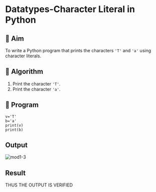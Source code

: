 # Datatypes-Character Literal in Python

## 🎯 Aim
To write a Python program that prints the characters `'T'` and `'a'` using character literals.

## 🧠 Algorithm
1. Print the character `'T'`.
2. Print the character `'a'`.

## 🧾 Program
```
v='T'
b='a'
print(v)
print(b)
```
## Output
![mod1-3](https://github.com/user-attachments/assets/d6e99db4-7def-454f-8916-d6ccecd4ef2f)

## Result
THUS THE OUTPUT IS VERIFIED
